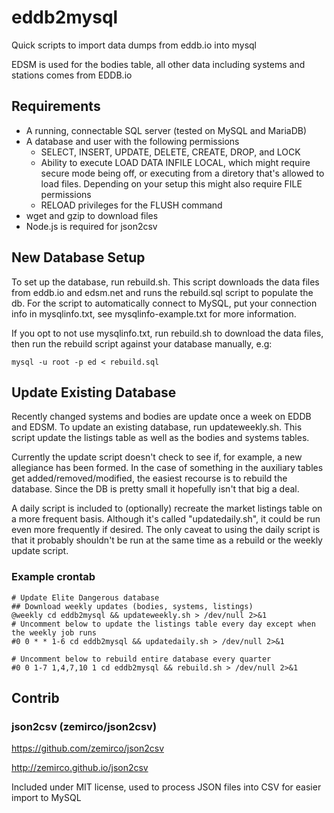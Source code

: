 # eddb2mysql

Quick scripts to import data dumps from eddb.io into mysql

EDSM is used for the bodies table, all other data including systems and stations comes from EDDB.io

## Requirements

- A running, connectable SQL server (tested on MySQL and MariaDB)
- A database and user with the following permissions
  - SELECT, INSERT, UPDATE, DELETE, CREATE, DROP, and LOCK
  - Ability to execute LOAD DATA INFILE LOCAL, which might require secure mode being off, or executing from a diretory that's allowed to load files. Depending on your setup this might also require FILE permissions
  - RELOAD privileges for the FLUSH command
- wget and gzip to download files
- Node.js is required for json2csv

## New Database Setup

To set up the database, run rebuild.sh. This script downloads the data files from eddb.io and edsm.net and runs the rebuild.sql script to populate the db. For the script to automatically connect to MySQL, put your connection info in mysqlinfo.txt, see mysqlinfo-example.txt for more information.

If you opt to not use mysqlinfo.txt, run rebuild.sh to download the data files, then run the rebuild script against your database manually, e.g:

`mysql -u root -p ed < rebuild.sql`

## Update Existing Database

Recently changed systems and bodies are update once a week on EDDB and EDSM. To update an existing database, run updateweekly.sh. This script update the listings table as well as the bodies and systems tables.

Currently the update script doesn't check to see if, for example, a new allegiance has been formed. In the case of something in the auxiliary tables get added/removed/modified, the easiest recourse is to rebuild the database. Since the DB is pretty small it hopefully isn't that big a deal.

A daily script is included to (optionally) recreate the market listings table on a more frequent basis. Although it's called "updatedaily.sh", it could be run even more frequently if desired. The only caveat to using the daily script is that it probably shouldn't be run at the same time as a rebuild or the weekly update script.

### Example crontab

```
# Update Elite Dangerous database
## Download weekly updates (bodies, systems, listings)
@weekly cd eddb2mysql && updateweekly.sh > /dev/null 2>&1
# Uncomment below to update the listings table every day except when the weekly job runs
#0 0 * * 1-6 cd eddb2mysql && updatedaily.sh > /dev/null 2>&1

# Uncomment below to rebuild entire database every quarter
#0 0 1-7 1,4,7,10 1 cd eddb2mysql && rebuild.sh > /dev/null 2>&1
```

## Contrib
### json2csv (zemirco/json2csv)

https://github.com/zemirco/json2csv

http://zemirco.github.io/json2csv

Included under MIT license, used to process JSON files into CSV for easier import to MySQL
